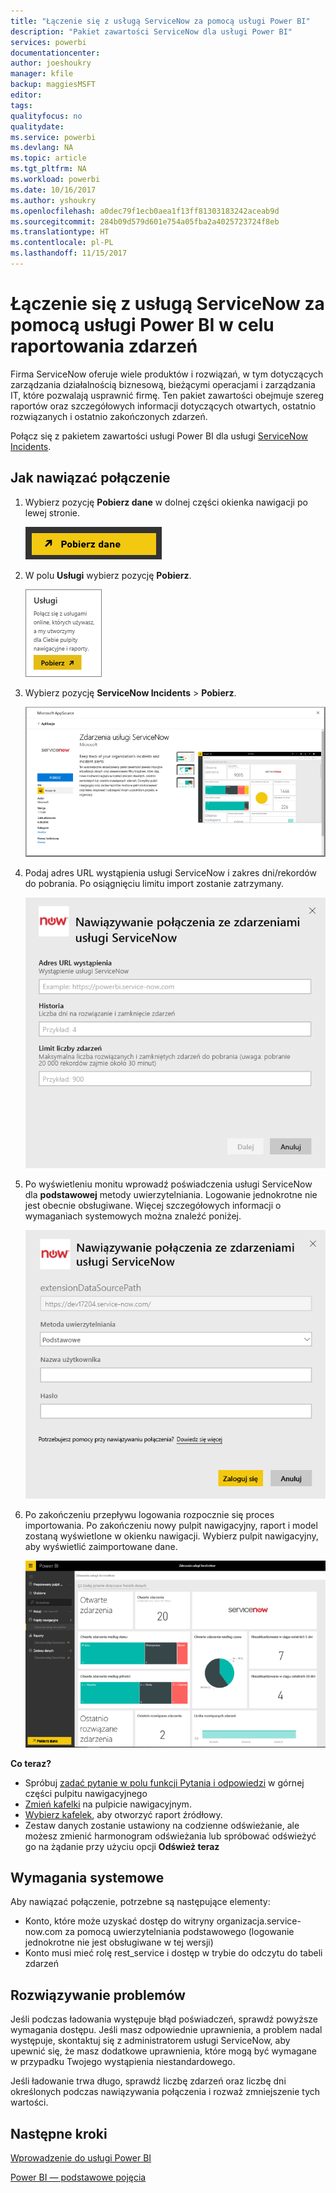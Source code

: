 ```yaml
---
title: "Łączenie się z usługą ServiceNow za pomocą usługi Power BI"
description: "Pakiet zawartości ServiceNow dla usługi Power BI"
services: powerbi
documentationcenter: 
author: joeshoukry
manager: kfile
backup: maggiesMSFT
editor: 
tags: 
qualityfocus: no
qualitydate: 
ms.service: powerbi
ms.devlang: NA
ms.topic: article
ms.tgt_pltfrm: NA
ms.workload: powerbi
ms.date: 10/16/2017
ms.author: yshoukry
ms.openlocfilehash: a0dec79f1ecb0aea1f13ff81303183242aceab9d
ms.sourcegitcommit: 284b09d579d601e754a05fba2a4025723724f8eb
ms.translationtype: HT
ms.contentlocale: pl-PL
ms.lasthandoff: 11/15/2017
---
```

# <a name="connect-to-servicenow-with-power-bi-for-incident-reporting"></a>Łączenie się z usługą ServiceNow za pomocą usługi Power BI w celu raportowania zdarzeń
Firma ServiceNow oferuje wiele produktów i rozwiązań, w tym dotyczących zarządzania działalnością biznesową, bieżącymi operacjami i zarządzania IT, które pozwalają usprawnić firmę. Ten pakiet zawartości obejmuje szereg raportów oraz szczegółowych informacji dotyczących otwartych, ostatnio rozwiązanych i ostatnio zakończonych zdarzeń.  

Połącz się z pakietem zawartości usługi Power BI dla usługi [ServiceNow Incidents](https://app.powerbi.com/getdata/services/servicenow).

## <a name="how-to-connect"></a>Jak nawiązać połączenie
1. Wybierz pozycję **Pobierz dane** w dolnej części okienka nawigacji po lewej stronie.
   
   ![](media/service-connect-to-servicenow/pbi_getdata.png) 
2. W polu **Usługi** wybierz pozycję **Pobierz**.
   
   ![](media/service-connect-to-servicenow/pbi_getservices.png) 
3. Wybierz pozycję **ServiceNow Incidents** \> **Pobierz**.
   
   ![](media/service-connect-to-servicenow/connect.png)
4. Podaj adres URL wystąpienia usługi ServiceNow i zakres dni/rekordów do pobrania. Po osiągnięciu limitu import zostanie zatrzymany.
   
   ![](media/service-connect-to-servicenow/params.png)
5. Po wyświetleniu monitu wprowadź poświadczenia usługi ServiceNow dla **podstawowej** metody uwierzytelniania. Logowanie jednokrotne nie jest obecnie obsługiwane. Więcej szczegółowych informacji o wymaganiach systemowych można znaleźć poniżej.
   
   ![](media/service-connect-to-servicenow/creds.png)
6. Po zakończeniu przepływu logowania rozpocznie się proces importowania. Po zakończeniu nowy pulpit nawigacyjny, raport i model zostaną wyświetlone w okienku nawigacji. Wybierz pulpit nawigacyjny, aby wyświetlić zaimportowane dane.
   
    ![](media/service-connect-to-servicenow/dashboard.png)

**Co teraz?**

* Spróbuj [zadać pytanie w polu funkcji Pytania i odpowiedzi](service-q-and-a.md) w górnej części pulpitu nawigacyjnego
* [Zmień kafelki](service-dashboard-edit-tile.md) na pulpicie nawigacyjnym.
* [Wybierz kafelek](service-dashboard-tiles.md), aby otworzyć raport źródłowy.
* Zestaw danych zostanie ustawiony na codzienne odświeżanie, ale możesz zmienić harmonogram odświeżania lub spróbować odświeżyć go na żądanie przy użyciu opcji **Odśwież teraz**

## <a name="system-requirements"></a>Wymagania systemowe
Aby nawiązać połączenie, potrzebne są następujące elementy:  

* Konto, które może uzyskać dostęp do witryny organizacja.service-now.com za pomocą uwierzytelniania podstawowego (logowanie jednokrotne nie jest obsługiwane w tej wersji)  
* Konto musi mieć rolę rest_service i dostęp w trybie do odczytu do tabeli zdarzeń  

## <a name="troubleshooting"></a>Rozwiązywanie problemów
Jeśli podczas ładowania występuje błąd poświadczeń, sprawdź powyższe wymagania dostępu. Jeśli masz odpowiednie uprawnienia, a problem nadal występuje, skontaktuj się z administratorem usługi ServiceNow, aby upewnić się, że masz dodatkowe uprawnienia, które mogą być wymagane w przypadku Twojego wystąpienia niestandardowego.

Jeśli ładowanie trwa długo, sprawdź liczbę zdarzeń oraz liczbę dni określonych podczas nawiązywania połączenia i rozważ zmniejszenie tych wartości.

## <a name="next-steps"></a>Następne kroki
[Wprowadzenie do usługi Power BI](service-get-started.md)

[Power BI — podstawowe pojęcia](service-basic-concepts.md)

